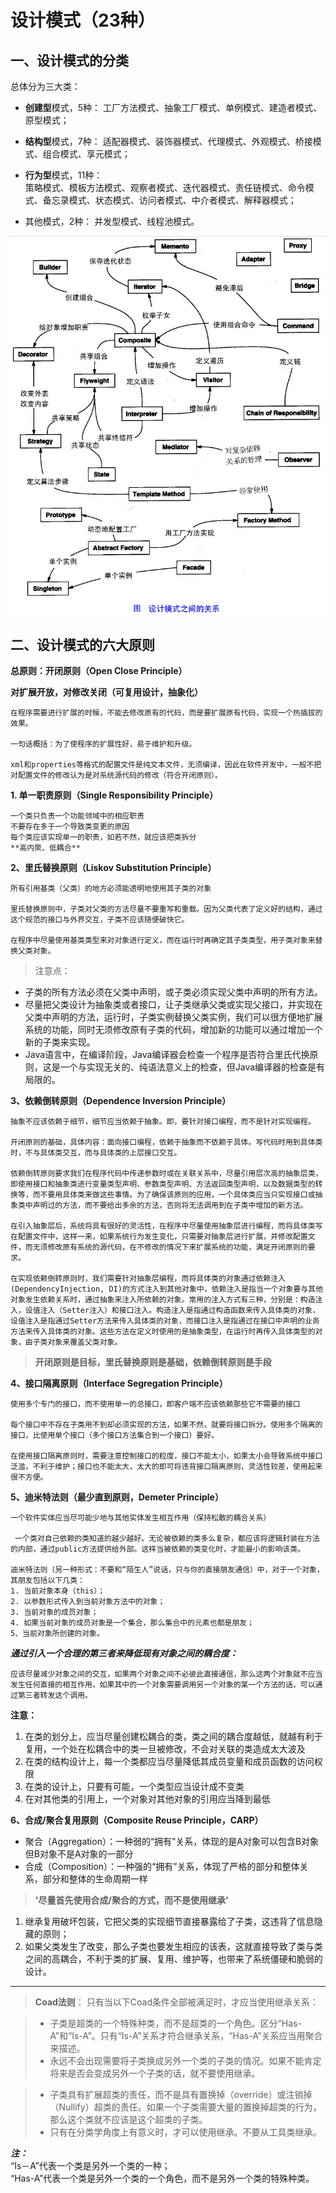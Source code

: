 # 设计模式（23种）

## 一、设计模式的分类

总体分为三大类：

- **创建型**模式，5种： 
  工厂方法模式、抽象工厂模式、单例模式、建造者模式、原型模式；

- **结构型**模式，7种： 
  适配器模式、装饰器模式、代理模式、外观模式、桥接模式、组合模式、享元模式；

- **行为型**模式，11种：  
  策略模式、模板方法模式、观察者模式、迭代器模式、责任链模式、命令模式、备忘录模式、状态模式、访问者模式、中介者模式、解释器模式；

- 其他模式，2种： 
  并发型模式、线程池模式。

![设计模式内在联系](https://github.com/davidsky11/DesignMode/blob/master/%E8%AE%BE%E8%AE%A1%E6%A8%A1%E5%BC%8F%E5%86%85%E5%9C%A8%E5%85%B3%E7%B3%BB.jpg)

## 二、设计模式的六大原则

**总原则：开闭原则（Open Close Principle）**

 **对扩展开放，对修改关闭（可复用设计，抽象化）**
 
    在程序需要进行扩展的时候，不能去修改原有的代码，而是要扩展原有代码，实现一个热插拔的效果。
    
    一句话概括：为了使程序的扩展性好，易于维护和升级。
    
    xml和properties等格式的配置文件是纯文本文件，无须编译，因此在软件开发中，一般不把对配置文件的修改认为是对系统源代码的修改（符合开闭原则）。

 **1. 单一职责原则（Single Responsibility Principle）**
 
    一个类只负责一个功能领域中的相应职责 
    不要存在多于一个导致类变更的原因 
    每个类应该实现单一的职责，如若不然，就应该把类拆分 
    **高内聚、低耦合**
 
 **2、里氏替换原则（Liskov Substitution Principle）**
 
    所有引用基类（父类）的地方必须能透明地使用其子类的对象 
    
    里氏替换原则中，子类对父类的方法尽量不要重写和重载。因为父类代表了定义好的结构，通过这个规范的接口与外界交互，子类不应该随便破快它。  
    
    在程序中尽量使用基类类型来对对象进行定义，而在运行时再确定其子类类型，用子类对象来替换父类对象。 
 
> 注意点：
 - 子类的所有方法必须在父类中声明，或子类必须实现父类中声明的所有方法。
 - 尽量把父类设计为抽象类或者接口，让子类继承父类或实现父接口，并实现在父类中声明的方法，运行时，子类实例替换父类实例，我们可以很方便地扩展系统的功能，同时无须修改原有子类的代码，增加新的功能可以通过增加一个新的子类来实现。 
 - Java语言中，在编译阶段，Java编译器会检查一个程序是否符合里氏代换原则，这是一个与实现无关的、纯语法意义上的检查，但Java编译器的检查是有局限的。  
 
 **3、依赖倒转原则（Dependence Inversion Principle）**
 
    抽象不应该依赖于细节，细节应当依赖于抽象。即，要针对接口编程，而不是针对实现编程。 
    
    开闭原则的基础，具体内容：面向接口编程，依赖于抽象而不依赖于具体。写代码时用到具体类时，不与具体类交互，而与具体类的上层接口交互。
    
    依赖倒转原则要求我们在程序代码中传递参数时或在关联关系中，尽量引用层次高的抽象层类，即使用接口和抽象类进行变量类型声明、参数类型声明、方法返回类型声明，以及数据类型的转换等，而不要用具体类来做这些事情。为了确保该原则的应用，一个具体类应当只实现接口或抽象类中声明过的方法，而不要给出多余的方法，否则将无法调用到在子类中增加的新方法。  
 
    在引入抽象层后，系统将具有很好的灵活性，在程序中尽量使用抽象层进行编程，而将具体类写在配置文件中，这样一来，如果系统行为发生变化，只需要对抽象层进行扩展，并修改配置文件，而无须修改原有系统的源代码，在不修改的情况下来扩展系统的功能，满足开闭原则的要求。  
 
    在实现依赖倒转原则时，我们需要针对抽象层编程，而将具体类的对象通过依赖注入(DependencyInjection, DI)的方式注入到其他对象中，依赖注入是指当一个对象要与其他对象发生依赖关系时，通过抽象来注入所依赖的对象。常用的注入方式有三种，分别是：构造注入，设值注入（Setter注入）和接口注入。构造注入是指通过构造函数来传入具体类的对象，设值注入是指通过Setter方法来传入具体类的对象，而接口注入是指通过在接口中声明的业务方法来传入具体类的对象。这些方法在定义时使用的是抽象类型，在运行时再传入具体类型的对象，由子类对象来覆盖父类对象。  
 
 > **开闭原则是目标，里氏替换原则是基础，依赖倒转原则是手段**
 
 **4、接口隔离原则（Interface Segregation Principle）**
 
    使用多个专门的接口，而不使用单一的总接口，即客户端不应该依赖那些它不需要的接口
 
    每个接口中不存在子类用不到却必须实现的方法，如果不然，就要将接口拆分。使用多个隔离的接口，比使用单个接口（多个接口方法集合到一个接口）要好。
 
    在使用接口隔离原则时，需要注意控制接口的粒度，接口不能太小，如果太小会导致系统中接口泛滥，不利于维护；接口也不能太大，太大的即可将违背接口隔离原则，灵活性较差，使用起来很不方便。  
 
 **5、迪米特法则（最少直到原则，Demeter Principle）**
 
    一个软件实体应当尽可能少地与其他实体发生相互作用（保持松散的耦合关系）
 
     一个类对自己依赖的类知道的越少越好。无论被依赖的类多么复杂，都应该将逻辑封装在方法的内部，通过public方法提供给外部。这样当被依赖的类变化时，才能最小的影响该类。

    迪米特法则（另一种形式：不要和“陌生人”说话，只与你的直接朋友通信）中，对于一个对象，其朋友包括以下几类：
    1. 当前对象本身（this）； 
    2. 以参数形式传入到当前对象方法中的对象；
    3. 当前对象的成员对象； 
    4. 如果当前对象的成员对象是一个集合，那么集合中的元素也都是朋友；
    5、当前对象所创建的对象。
 
***通过引入一个合理的第三者来降低现有对象之间的耦合度：***  

    应该尽量减少对象之间的交互，如果两个对象之间不必彼此直接通信，那么这两个对象就不应当发生任何直接的相互作用，如果其中的一个对象需要调用另一个对象的某一个方法的话，可以通过第三者转发这个调用。
 
**注意：**
 1. 在类的划分上，应当尽量创建松耦合的类，类之间的耦合度越低，就越有利于复用，一个处在松耦合中的类一旦被修改，不会对关联的类造成太大波及
 2. 在类的结构设计上，每一个类都应当尽量降低其成员变量和成员函数的访问权限 
 3. 在类的设计上，只要有可能，一个类型应当设计成不变类
 4. 在对其他类的引用上，一个对象对其他对象的引用应当降到最低 
 
 **6、合成/聚合复用原则（Composite Reuse Principle，CARP）**
 
 + 聚合（Aggregation）：一种弱的“拥有”关系，体现的是A对象可以包含B对象但B对象不是A对象的一部分  
 + 合成（Composition）：一种强的“拥有”关系，体现了严格的部分和整体关系，部分和整体的生命周期一样


> **'尽量首先使用合成/聚合的方式，而不是使用继承'**
 1. 继承复用破坏包装，它把父类的实现细节直接暴露给了子类，这违背了信息隐藏的原则；
 2. 如果父类发生了改变，那么子类也要发生相应的该表，这就直接导致了类与类之间的高耦合，不利于类的扩展、复用、维护等，也带来了系统僵硬和脆弱的设计。
 
---

> **Coad法则**：
只有当以下Coad条件全部被满足时，才应当使用继承关系：

> - 子类是超类的一个特殊种类，而不是超类的一个角色。区分“Has-A”和“Is-A”。只有“Is-A”关系才符合继承关系，“Has-A”关系应当用聚合来描述。
> - 永远不会出现需要将子类换成另外一个类的子类的情况。如果不能肯定将来是否会变成另外一个子类的话，就不要使用继承。

> - 子类具有扩展超类的责任，而不是具有置换掉（override）或注销掉（Nullify）超类的责任。如果一个子类需要大量的置换掉超类的行为，那么这个类就不应该是这个超类的子类。  
> - 只有在分类学角度上有意义时，才可以使用继承。不要从工具类继承。 
 
 ***注：***  
 “Is－A”代表一个类是另外一个类的一种；  
 “Has-A”代表一个类是另外一个类的一个角色，而不是另外一个类的特殊种类。  
 
 